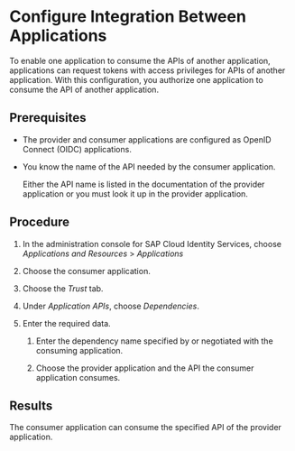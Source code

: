 <!-- loio9ad7e8052d054e83adf10aff1bdae1bf -->

# Configure Integration Between Applications

To enable one application to consume the APIs of another application, applications can request tokens with access privileges for APIs of another application. With this configuration, you authorize one application to consume the API of another application.



<a name="loio9ad7e8052d054e83adf10aff1bdae1bf__prereq_ygs_hc3_pwb"/>

## Prerequisites

-   The provider and consumer applications are configured as OpenID Connect \(OIDC\) applications.

-   You know the name of the API needed by the consumer application.

    Either the API name is listed in the documentation of the provider application or you must look it up in the provider application.




## Procedure

1.  In the administration console for SAP Cloud Identity Services, choose *Applications and Resources* \> *Applications*

2.  Choose the consumer application.

3.  Choose the *Trust* tab.

4.  Under *Application APIs*, choose *Dependencies*.

5.  Enter the required data.

    1.  Enter the dependency name specified by or negotiated with the consuming application.

    2.  Choose the provider application and the API the consumer application consumes.





<a name="loio9ad7e8052d054e83adf10aff1bdae1bf__result_g5m_ms3_pwb"/>

## Results

The consumer application can consume the specified API of the provider application.

